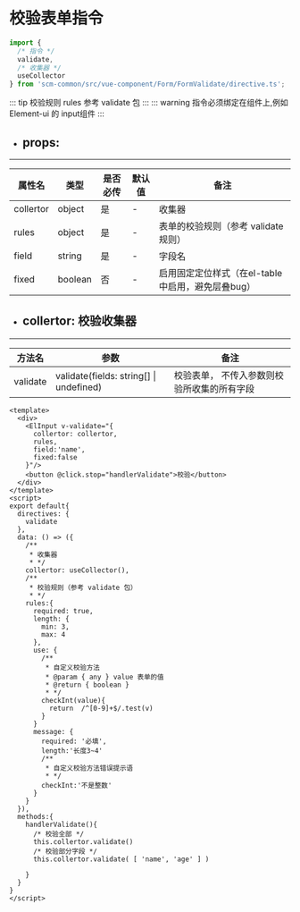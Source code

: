 <!--
 * @Author: your name
 * @Date: 2020-12-27 17:26:39
 * @LastEditTime: 2020-12-28 21:41:20
 * @LastEditors: huangyuhui
 * @Description: In User Settings Edit
 * @FilePath: \scm_frontend_common\docs\directives\validate\README.md
-->
# 校验表单指令

```js 
import {
  /* 指令 */ 
  validate,
  /* 收集器 */
  useCollector 
} from 'scm-common/src/vue-component/Form/FormValidate/directive.ts';
```
::: tip
  校验规则 rules 参考 validate 包
:::
::: warning
  指令必须绑定在组件上,例如 Element-ui 的 input组件
:::

- ## props:
----- 

| 属性名 | 类型  | 是否必传 | 默认值 | 备注 |
| ----------- | ----------- | ----------- | ----------- | ----------- |
| collertor | object | 是 | - | 收集器 |
| rules | object | 是 | - | 表单的校验规则（参考 validate 规则） |
| field | string | 是 | - | 字段名 |
| fixed | boolean | 否 | - | 启用固定定位样式（在el-table中启用，避免层叠bug） |

- ## collertor: 校验收集器

-----
| 方法名 | 参数  |  备注 |
| ----------- | ----------- | ----------- |
| validate | validate(fields: string[] \| undefined)  | 校验表单， 不传入参数则校验所收集的所有字段 |

```vue
<template>
  <div>
    <ElInput v-validate="{
      collertor: collertor,
      rules,
      field:'name',
      fixed:false
    }"/>
    <button @click.stop="handlerValidate">校验</button>
  </div>
</template>
<script>
export default{
  directives: {
    validate
  },
  data: () => ({
    /**
     * 收集器
     * */
    collertor: useCollector(),
    /**
     * 校验规则（参考 validate 包）
     * */
    rules:{
      required: true,
      length: { 
        min: 3, 
        max: 4 
      },
      use: {
        /**
         * 自定义校验方法
         * @param { any } value 表单的值
         * @return { boolean }
         * */
        checkInt(value){
          return  /^[0-9]+$/.test(v)
        }
      }
      message: {
        required: '必填',
        length:'长度3~4'
        /**
         * 自定义校验方法错误提示语
         * */
        checkInt:'不是整数'
      }
    }
  }),
  methods:{
    handlerValidate(){
      /* 校验全部 */
      this.collertor.validate()
      /* 校验部分字段 */
      this.collertor.validate( [ 'name', 'age' ] )

    }
  }
}
</script>
```
